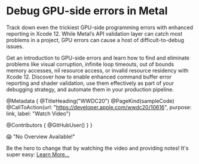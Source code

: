 # Debug GPU-side errors in Metal

Track down even the trickiest GPU-side programming errors with enhanced reporting in Xcode 12. While Metal’s API validation layer can catch most problems in a project, GPU errors can cause a host of difficult-to-debug issues.

Get an introduction to GPU-side errors and learn how to find and eliminate problems like visual corruption, infinite loop timeouts, out of bounds memory accesses, nil resource access, or invalid resource residency with Xcode 12. Discover how to enable enhanced command buffer error reporting and shader validation, use them effectively as part of your debugging strategy, and automate them in your production pipeline.

@Metadata {
   @TitleHeading("WWDC20")
   @PageKind(sampleCode)
   @CallToAction(url: "https://developer.apple.com/wwdc20/10616", purpose: link, label: "Watch Video")

   @Contributors {
      @GitHubUser(<replace this with your GitHub handle>)
   }
}

😱 "No Overview Available!"

Be the hero to change that by watching the video and providing notes! It's super easy:
 [Learn More…](https://wwdcnotes.github.io/WWDCNotes/documentation/wwdcnotes/contributing)
